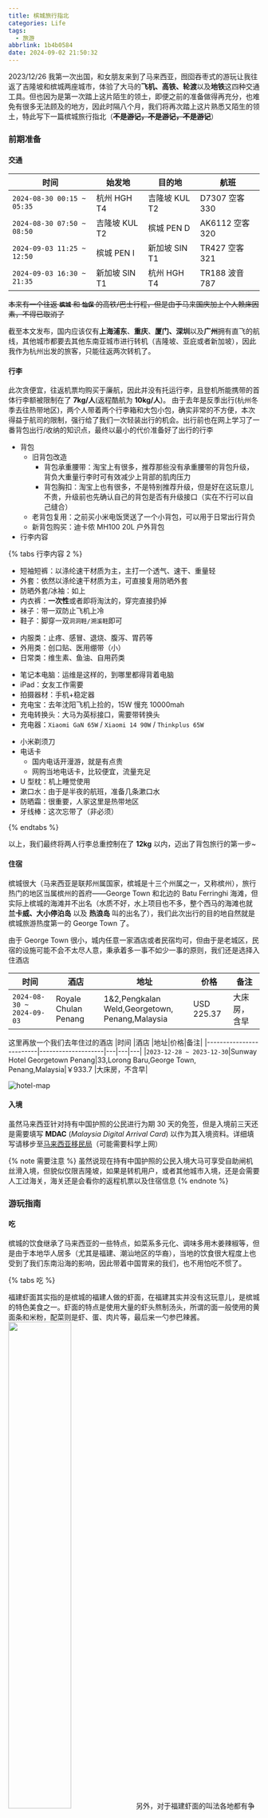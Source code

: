 ```yaml
---
title: 槟城旅行指北
categories: Life
tags:
  - 旅游
abbrlink: 1b4b0584
date: 2024-09-02 21:50:32
---
```

2023/12/26 我第一次出国，和女朋友来到了马来西亚，囫囵吞枣式的游玩让我往返了吉隆坡和槟城两座城市，体验了大马的**飞机、高铁、轮渡**以及**地铁**这四种交通工具。但也因为是第一次踏上这片陌生的领土，即便之前的准备做得再充分，也难免有很多无法顾及的地方，因此时隔八个月，我们将再次踏上这片熟悉又陌生的领土，特此写下一篇槟城旅行指北（~~**不是游记，不是游记，不是游记**~~）
<!--more-->


### 前期准备

#### 交通
|时间                      |始发地       | 目的地       | 航班   |
|--------------------------|-------------|-------------|-------------|
|`2024-08-30 00:15 ~ 05:35`|杭州 HGH T4  |吉隆坡 KUL T2|D7307 空客330 |
|`2024-08-30 07:50 ~ 08:50`|吉隆坡 KUL T2|槟城 PEN D   |AK6112 空客320|
|`2024-09-03 11:25 ~ 12:50`|槟城 PEN I   |新加坡 SIN T1|TR427 空客321 |
|`2024-09-03 16:30 ~ 21:35`|新加坡 SIN T1|杭州 HGH T4  |TR188 波音787 |

~~本来有一个往返 **`槟城`** 和 **`怡保`** 的高铁/巴士行程，但是由于马来国庆加上个人赖床因素，不得已取消了~~

截至本文发布，国内应该仅有**上海浦东**、**重庆**、**厦门、深圳**以及**广州**拥有直飞的航线，其他城市都要去其他东南亚城市进行转机（吉隆坡、亚庇或者新加坡），因此我作为杭州出发的旅客，只能往返两次转机了。

#### 行李
此次贪便宜，往返机票均购买于廉航，因此并没有托运行李，且登机所能携带的首体行李额被限制在了 **7kg/人**(返程酷航为 **10kg/人**)。
由于去年是反季出行(杭州冬季去往热带地区)，两个人带着两个行李箱和大包小包，确实非常的不方便，本次得益于航司的限制，强行给了我们一次轻装出行的机会。出行前也在网上学习了一番背包出行/收纳的知识点，最终以最小的代价准备好了出行的行李

* 背包
  * 旧背包改造
    * 背包承重腰带：淘宝上有很多，推荐那些没有承重腰带的背包升级，背负大重量行李时可有效减少上背部的肌肉压力
    * 背包胸扣：淘宝上也有很多，不是特别推荐升级，但是好在这玩意儿不贵，升级前也先确认自己的背包是否有升级接口（实在不行可以自己缝合）
  * 老背包复用：之前买小米电饭煲送了一个小背包，可以用于日常出行背负
  * 新背包购买：迪卡侬 MH100 20L 户外背包
* 行李内容
  
{% tabs 行李内容 2 %}
<!-- tab 衣物 -->
  * 短袖短裤：以涤纶速干材质为主，主打一个透气、速干、重量轻
  * 外套：依然以涤纶速干材质为主，可直接复用防晒外套
  * 防晒外套/冰袖：如上
  * 内衣裤：**一次性**或者即将淘汰的，穿完直接扔掉
  * 袜子：带一双防止飞机上冷
  * 鞋子：脚穿一双`洞洞鞋/溯溪鞋`即可
<!-- endtab -->

<!-- tab 药物 -->
  * 内服类：止疼、感冒、退烧、腹泻、胃药等
  * 外用类：创口贴、医用绷带（小）
  * 日常类：维生素、鱼油、自用药类
<!-- endtab -->

<!-- tab 电子产品 -->
  * 笔记本电脑：运维是这样的，到哪里都得背着电脑
  * iPad：女友工作需要
  * 拍摄器材：手机+稳定器
  * 充电宝：去年沈阳飞机上捡的，15W 慢充 10000mah
  * 充电转换头：大马为英标接口，需要带转换头
  * 充电器：`Xiaomi GaN 65W` / `Xiaomi 14 90W` / `Thinkplus 65W`
<!-- endtab -->

<!-- tab 日用品 -->
  * 小米剃须刀
  * 电话卡
    * 国内电话开漫游，就是有点贵
    * 网购当地电话卡，比较便宜，流量充足
  * U 型枕：机上睡觉使用
  * 漱口水：由于是半夜的航班，准备几条漱口水
  * 防晒霜：很重要，人家这里是热带地区
  * 牙线棒：这次忘带了（非必须）
<!-- endtab -->
{% endtabs %}


以上，我们最终将两人行李总重控制在了 **12kg** 以内，迈出了背包旅行的第一步~


#### 住宿
槟城很大（马来西亚是联邦州属国家，槟城是十三个州属之一，又称槟州），旅行热门的地区当属槟州的首府——George Town 和北边的 Batu Ferringhi 海滩，但实际上槟城的海滩并不出名（水质不好，水上项目也不多，整个西马的海滩也就 **兰卡威、大小停泊岛** 以及 **热浪岛** 叫的出名了），我们此次出行的目的地自然就是槟城旅游热度第一的 George Town 了。

由于 George Town 很小，城内任意一家酒店或者民宿均可，但由于是老城区，民宿的设施可能不会不太尽人意，秉承着多一事不如少一事的原则，我们还是选择入住酒店

|时间                      |酒店                |地址|价格|备注|
|-------------------------|--------------------|---|---|---|
|`2024-08-30 ~ 2024-09-03`|Royale Chulan Penang|1&2,Pengkalan Weld,Georgetown,<br>Penang,Malaysia|USD 225.37 |大床房，含早|

这里再放一个我们去年住过的酒店
|时间                      |酒店                |地址|价格|备注|
|-------------------------|--------------------|---|---|---|
|`2023-12-28 ~ 2023-12-30`|Sunway Hotel Georgetown Penang|33,Lorong Baru,George Town,<br>Penang,Malaysia|￥933.7 |大床房，不含早|

![hotel-map](https://blogpic.skyhive.tech/pic/hotel-map.png)

#### 入境
虽然马来西亚针对持有中国护照的公民进行为期 30 天的免签，但是入境前三天还是需要填写 **MDAC** (*Malaysia Digital Arrival Card*) 以作为其入境资料。详细填写请移步至[马来西亚移民局](https://imigresen-online.imi.gov.my/mdac/main#:~:text=How%20to%20register%20Malaysia%20Digital%20Arrival)（可能需要科学上网）

{% note 需要注意 %}
虽然说现在持有中国护照的公民入境大马可享受自助闸机丝滑入境，但貌似仅限吉隆坡，如果是转机用户，或者其他城市入境，还是会需要人工过海关，海关还是会看你的返程机票以及住宿信息
{% endnote %}
### 游玩指南

#### 吃
槟城的饮食继承了马来西亚的一些特点，如菜系多元化、调味多用木姜辣椒等，但是由于本地华人居多（尤其是福建、潮汕地区的华裔），当地的饮食很大程度上也受到了我们东南沿海的影响，因此带着中国胃来的我们，也不用怕吃不惯了。

{% tabs 吃 %}
<!-- tab 福建虾面 -->
福建虾面其实指的是槟城的福建人做的虾面，在福建其实并没有这玩意儿，是槟城的特色美食之一。虾面的特点是使用大量的虾头熬制汤头，所谓的面一般使用的黄面条和米粉，配菜则是虾、蛋、肉片等，最后来一勺参巴辣酱。
<img src="https://blogpic.skyhive.tech/pic/Hokkien%20mee.jpg" width="50%">
另外，对于福建虾面的叫法各地都有争议，槟城、吉隆坡以及新加坡都有福建面的叫法，但是做法多有不同，但在槟城街头大多为福建虾面。由于槟城街头的小摊和档口都有福建虾面，这里则不再单独介绍店面。
<!-- endtab -->

<!-- tab 肉骨茶 -->
> "肉骨"如其名，是以带肉的骨配合中药煲成的汤。而"茶"字则是源自当地一位华人餐厅店主的名字"李文地"，因为卖该种肉骨汤且味道上乘，而被顾客称作"肉骨地"，福建话中的"地"与"茶"音近，故后来被称为"肉骨茶"。食材本身并没有茶叶。
> 
> 肉骨茶通常伴白饭或以油条蘸汤来吃。以酱油、碎红椒和蒜蓉一起调味。通常会奉上中式浓茶解油腻。在马来西亚，肉骨茶是一道典型的早点菜式

以上为维基百科的介绍，在马来，**肉骨茶**还有着干锅和汤锅的版本区分，汤锅就是传统的肉骨茶，而干锅则是大火收汁，做得浓油赤酱的版本（相信上海的朋友应该会比较喜欢）。和福建虾面一样，肉骨茶也基本上可以在各大小吃街和大排档找到，不过根据网友所说，好吃的肉骨茶还是在**吉隆坡**和**巴生**。
<img src="https://blogpic.skyhive.tech/pic/Bak%20Kut%20Teh.jpg" width="50%">

<!-- endtab -->

<!-- tab 海南鸡饭 -->
> 海南鸡饭在马来半岛地区的起源一直都存在争议，但如今普遍被奉为新加坡的国菜。新加坡独立后，华人占该国国民比率较高，比起马来西亚，新加坡政府对于当地传统华人美食更为注重，同时运用各种管道为海南鸡饭进行包装及推销，加上其为全球最国际化的城市之一，有足够平台为美食打知名度，也让当地海南鸡饭得以成为世界知名料理

~~除了前面的福建、潮汕菜系外，槟城还有海南菜，而海南鸡饭就是流行在大街小巷的代表菜。~~ 我一直以为海南鸡饭是海南菜，没想到是去了东南亚的海南人做的菜（当然也可能是早期海南菜系的做法，这里就不再争论出处了），在这里先道个歉

基本上任意一个夜市或者大排档都会有海南鸡饭的身影，口味也比较符合中国胃，相较于之前在吉隆坡商场里和飞机上吃过的海南鸡饭，夜市的这份可太好吃了。
<img src="https://blogpic.skyhive.tech/pic/Hainanese%20Chicken%20Rice.jpg" width="50%">
在槟城的小摊或者档口，海南鸡饭除了白鸡之外，还有我上面吃的烧鸡，所以大家不要喷我吃的不正宗（狗头保命）

<!-- endtab -->

<!-- tab 沙爹 -->
> **沙爹（马来语：Sapi）**是马来西亚槟城地区一种常见的特色小吃，属于马来菜系。

所谓**沙爹**，就是马来的烧烤。和国内烧烤不同的是，沙爹的调味以甜辣为主，香辛料比较单一，不会像国内烧烤有复杂的口感和味道，初次是会有不一样多个感觉，吃多了还是觉得中国的烧烤才是最屌的。
<img src="https://blogpic.skyhive.tech/pic/Sapi.jpg" width="50%">
不过需要多说一句，虽然你在槟城也能见到一些 **`中国烧烤`** 的摊子，但是口味还是被马来本土化过的，和国内烧烤还是有着很大差异，尝个新鲜是没问题的~
<img src="https://blogpic.skyhive.tech/pic/Chinese%20BBQ.jpg" width="50%">

<!-- endtab -->

<!-- tab 炒粉/粿条/蚵仔煎-->
和福建虾面、海南鸡饭这种街头随处可见的中式小吃一样，我们在任意的大排档都能见到**炒河粉**、**炒粿条/粿角**以及**蚵仔煎**的身影，而且这些潮汕小吃也确实深受马来人的喜爱，甚至我们一度见到有些摊位排队爆满，永远是大排长龙，无法近身
<img src="https://blogpic.skyhive.tech/pic/Oyster%20Omelette.jpg" width="50%">
<!-- endtab -->

<!-- tab 中餐炒菜 -->
当年华人下南洋，很多都留在了槟城，至今槟城貌似也是马来华人占比最多的地区，因此在槟城也有很多华人餐馆。但是菜系大多以福建、广东、海南地区为主，并且融合了一些马来本地的特色，这些参观大多活跃在大众点评、小红书、抖音等网络平台上，喜欢网上冲浪的同学可以自行探索，这里就不过多推荐

这里提一个我们去过两次的海鲜餐馆 —— `记得来三定`，老板活跃在小红书，是槟城比较火的餐馆之一，价格不算便宜，但是味道还不错
<img src="https://blogpic.skyhive.tech/pic/sanding%20seafood.jpg" width="50%">
本次菜单：

* 海蟹 x2（甘香）- 84RM
* 姜葱虾姑(小份) - 18RM
* 啤汁排骨(小份) - 18RM
* 印尼咖喱虾 x6 - 36RM

以上折后共消费 148RM (根据当时汇率为 ￥244.84)
  
<!-- endtab -->

<!-- tab 椰浆饭 -->
最后不得不提一下 **`椰浆饭`**，辣死你妈（Nasi Lemak） —— 马来西亚国菜，这玩意儿我是真的吃不惯，一是不习惯用椰浆煮出来的米饭的口感，二是不喜欢其中姜的调味，但是口味这个东西因人而异，所以还是建议大家尝试一下，毕竟是人家的国菜，总有站得住脚的地方~
<img src="https://blogpic.skyhive.tech/pic/Nasi%20Lemak-1.jpg" width="50%">

这里推荐一个档口 —— `Ali Nasi Lemak Daun Pisang`，其中的椰浆饭连续荣获 2023 和 2024 年度的米其林提名，最重要的是价格是真便宜，最低 2RM（￥3.2） 就能吃一份。此外，这个档口是开在一家大排档的门口，前面说到的福建虾面也是在这里吃的
这个虽然看着很寡淡，但仅售 2RM，还要什么自行车
<img src="https://blogpic.skyhive.tech/pic/Nasi%20Lemak-2.jpg" width="50%">
<!-- endtab -->

{% endtabs %}

当然除此之外，槟城还有很多美食没有在这里介绍，除了中式的粿条汤、肉卷、云吞面之外，还有一些印度菜（印度人是马来除了马来人和华人外的第三大人种）和泰国菜，以及马来本土菜系——娘惹菜，所以槟城真的是当之无愧的美食之都，喜欢吃吃吃的朋友真的不容错过。

{% gallery %}
![food-1](https://blogpic.skyhive.tech/pic/food-1.jpg)
![food-2](https://blogpic.skyhive.tech/pic/food-2.jpg)
![food-3](https://blogpic.skyhive.tech/pic/food-3.jpg)
{% endgallery %}

最后给大家推荐一些小吃街：
* Jelutong Night Market：日落洞周五夜市，顾名思义，只有周五才开，别跑空了
* Batu Ferringhi Night Market：如果你晚上住在 Batu Ferringhi，可以去逛一逛，小吃摊多到爆炸，还有两个大排档
* Macallum Street Night Market：五条路夜市，离日落洞和姓氏桥那里的小吃街不远，如果你精力足够的话，可以一直吃
* 姓氏桥：其实这不是个夜市，沿着姓氏桥的大马路，街边全都是小吃摊和大排档
* Gurney Drive Hawker Centre：新关仔角小吃街，这个没去过，据说很有名
* Sunway Hotel 楼下：对的，酒店楼下就是小吃街，上面和下面的一些图片就出自这里，甚至还有下面的猫山王、竹脚以及红虾

#### 喝
{% tabs 喝 %}
说到喝的，就不得提到这里的**`叫水`**文化。当你在一家大排档坐下，会有专门的人来找你点饮品，因为你会发现各大档口中只有这一家是卖饮品的，并且你如果拒绝购买的话，他会收你餐位费（这是网上听来的，我没有尝试过）
<!-- tab 白咖啡 -->
> 白咖啡源于英国统治马来半岛的英属马来亚时期，当时英国雇用当地人做管家及佣人，英国雇主想喝没有加奶的咖啡时，便叫佣人送上黑咖啡，当要喝加奶的咖啡时，便叫佣人送上白咖啡。当时有一位叫曹运廷的当地华人，人称*白叔*，在怡保为英国人家庭当管家，但后来因为爆发二次大战，英国人迁离马来西亚，他便失业了。曹运廷便在怡保推木头车摆卖咖啡维生，他为了迎合当地人的口味，于是在炒咖啡豆时加入焦糖一起炒，使炒出来的咖啡豆有与别不同的风味，而冲调时再加入糖和炼乳，并以**白咖啡**为名售卖，辗转便成为当地的地道咖啡饮料。

以上均为维基百科的说法，诸如此类的传说还有很多，但是白咖啡的招牌确实弥漫在槟城各地，口感和奶咖一样，但是会甜很多~
图右为白咖啡，具体价格忘了，基本上都是在 5RM 左右
<img src="https://blogpic.skyhive.tech/pic/Coffee.jpg" width="50%">
<!-- endtab -->

<!-- tab 果汁 -->
水果，尤其是热带水果，在东南亚都是比较廉价的东西（相较于国内），你可以在各个小摊、档口看到有各种各样的鲜榨果汁、奶茶等饮品。西瓜、橙汁、芒果、菠萝甚至甘蔗等鲜榨果汁，便宜的一份都在 5RM(￥8) 左右。之前在小摊上买了一份甘蔗汁，仅需 3RM(￥5)，对比国内价格真的是香的不行

左边是中杯菠萝汁（10RM），右边是大杯菠萝汁(12RM)
<img src="https://blogpic.skyhive.tech/pic/pineapple%20juice.jpg" width="50%">
<!-- endtab -->

<!-- tab 煎蕊 -->
**煎蕊（Cendol）** 是一种源自东南亚的传统甜点，尤其在马来西亚、新加坡、印度尼西亚和泰国非常受欢迎。它的主要成分包括绿色条状的米粉（通常是用香兰叶汁染色的）、椰奶、棕榈糖浆和刨冰，除此之外可以加入各种水果组合成不够的口味，既然来到马来了，那得尝一尝**榴莲煎蕊**了~~
<img src="https://blogpic.skyhive.tech/pic/Cendol.jpg" width="50%">
<!-- endtab -->

{% endtabs %}
#### 玩

{% tabs 玩 %}
<!-- tab 升旗山 -->
> 升旗山的名字来源于18世纪末，当时英国东印度公司的官员们会在山顶升起旗帜，以示对槟城的控制。山顶的旗杆成为了地标，因此得名**升旗山**

升旗山又名槟榔山（Penang Hill），最高海拔不到 900米，可徒步攀爬也可乘坐缆车上山。缆车分普通通道和快速通道，如果是节假日建议买快速通道（排队一个多小时真的很难顶）；快速通道一个人*80RM*，普通通道一个人*30RM*。

山上风景很好，是天然的热带雨林，在山顶既能领略到生物多样性，也能纵览槟城全景。另外根据初中地理所学，山顶具有 900M 的海拔，气温会比山脚要低 5-6℃，所以在山顶漫步还是很凉快的~
![Penang Hill](https://blogpic.skyhive.tech/pic/Penang%20Hill.jpg)
升旗山本身没有门票，但是山上有很多游玩项目，如生态园、缆车、游客车等均是收费活动，如果实在囊中羞涩可在山顶小径漫步，寻找野生的猴哥🐒和龟酱🐢，领略大自然的魅力

<!-- endtab -->

<!-- tab 壁画街 -->
壁画是槟城独特的街头艺术，除了 George Town 外，在其他地区（落日洞、北海）也都有各自的壁画街，网上炒的比较火的壁画是 2012 年槟城州政府找的立陶宛艺术家 [Ernest Zacharevic](https://www.ernestzacharevic.com/about) 来画的**姐弟共骑**，算是网红打卡地，但个人觉得如果游客太多的话倒也没有必要去凑热闹，城里其他随处可见的壁画也都值得欣赏，这里放两张随手拍
{% gallery %}
![street art-1](https://blogpic.skyhive.tech/pic/street-art-1-fix.jpg)
![street art-2](https://blogpic.skyhive.tech/pic/street-art-2.jpg)
{% endgallery %}
<!-- endtab -->

<!-- tab 姓氏桥 -->
>槟城姓氏桥（Clan Jetties of Penang）位于马来西亚槟城乔治市的海岸线上，是一组由木桩支撑的水上村落。这些村落主要由华人移民建造，每个村落都以一个特定的姓氏命名，如姓周桥、姓林桥、姓陈桥等

现在姓氏桥已经被打造的足够商业化了，尤其是姓周桥，上去发现全是小商贩卖各种景区玩意儿，和国内商业街如出一辙。并且桥下的滩涂非常的脏乱差，并不是很推荐去，打个卡就可以赶紧撤了（~~沿着姓氏桥外延的马路上全是好吃的档口，这才是你该去的地方~~）

相较于火爆的姓周桥，其他没有被商业改造的如姓杨桥，却更有一番风味~
<img src="https://blogpic.skyhive.tech/pic/Jetty%20Yang.jpg" width="50%">
<!-- endtab -->

<!-- tab 海滩 -->
上文说过槟城的海滩水质很差，没有海岛的那种清澈见底的感觉，因此你最好不要把它当作一个海岛来看待。在 Batu Ferringhi，你更能体验到的是海滩上的篝火晚会，绝美的落日，以及海滩边上的大排档（bushi）。
<img src="https://blogpic.skyhive.tech/pic/Batu%20Ferringhi.jpg" width="50%">
如果你是一个海岛爱好者，我不建议你来，如果你是一个爱凑热闹不怕浪费时间的人，你可以来这里的海滩看一看，毕竟来了北边的海滩再想打车回 George Town，会比较麻烦，尤其是节假日。

<!-- endtab -->

<!-- tab 其他 -->
其他就是一些分布在城里的各种展馆了，比如：
* 颠倒博物馆：国内有很多这种，进去之后会有工作人员帮你拍照，不是很推荐（有点贵）
* 美食狂想馆：介绍马来饮食文化的，想深入了解的可以参观
* 娘惹博物馆：又名侨生博物馆/峇峇娘惹文物馆，前身是富豪郑景贵的豪华传统宅院
* 龙山堂邱祠：邱公司（祠）是马来西亚最大型的华人会馆，也是 George Town 内其中一座主要历史建筑
* 孙中山博物馆：位于马来西亚槟城打铜仔街 120 号，为一家以纪念孙中山革命事迹的历史博物馆
* 张弼士故居：和上面提到的娘惹博物馆并称两大豪宅
* Penang State Museum and Art Gallery：艺术馆，建议用有艺术底蕴的同学去观赏
* 鬼怪博物馆：曾路过多次，但由于胆子比较小，只是在门口拍了拍照

……

<!-- endtab -->
{% endtabs %}

#### 行

{% tabs 交通出行 %}
<!-- tab 打车 -->
在马来打车非常方便，手机下载 Grab 然后绑定支付宝即可，用起来和国内的滴滴一样。

不过 Grab 有一点比较好的是，他是预付费，当你在打车时系统会提前算好路线并生成对应的费用，Grab 在匹配到司机后就会将对应的费用扣除至平台，如果你订单结束，系统会将费用结算给司机，如果你取消订单，系统则会将费用原路退回，**你不用担心司机会因为绕路而多收你费用**

不过由于 George Town 属于老城区，并且马来西亚的交通属实很烂，短距离就不建议打车了，能走走就走走吧~
<!-- endtab -->

<!-- tab 公交 -->
暂时还未体验，但据说有免费巴士可以乘坐
<!-- endtab -->

<!-- tab 轮渡 -->
如果你是乘坐高铁或者巴士来到槟城，那么你大概率会在一个叫做 **Butterworth** 的地方下车，这里又叫做 **Penang Sentral**，是槟城州的高铁站以及客运中心。不过这个叫做 Butterworth 的地方和 George Town 的地方隔着一条槟威海峡，陆地通过一条跨海大桥相连。George Town 往返 ButterWorth 是可以乘坐轮渡的，相比于驾车穿梭跨海大桥相比，乘坐轮渡无疑是一个比较经济的选择。码头有固定的发船时间，到点开船，大家可以根据时刻表合理安排自己的出行时间，外国人乘坐轮渡一次只要 2RM(￥3.2)。
{% gallery %}
![station map](https://blogpic.skyhive.tech/pic/station%20map.png)
![Ferry](https://blogpic.skyhive.tech/pic/FERRY.jpg)
{% endgallery %}
轮渡单次行程约 10min，如果你出行时间掐的够准，说不定比驾车要省时间 ~

这里附一张时间表
<img src="https://blogpic.skyhive.tech/pic/Ferry%20Schedule.jpg" width="50%">

{% endtabs %}

#### 榴莲
嘿嘿，最后还是来说一说榴莲吧。大马的榴莲有着如下特点：
* 树孰自然掉落，所以吃到的榴莲都绝对新鲜
* 注册品种多达 200+，在大马不同地区都能吃到不同的榴莲
* 由于是树熟掉落，果肉发酵足够，榴莲味会比较浓郁，口感会比较丝滑
* 价格相对便宜

另外，除了已注册的名种之外，还有一种深受当地人喜爱的榴莲——甘榜榴莲(Durian Kampung)。Kampung 在马来语中是乡村的意思，因此甘榜其实就是乡村榴莲、土榴莲的意思，开这些榴莲才是真正的赌博，但是由于价格便宜，一颗才 10-20 人民币，因此即使开到品质不好的，也不会特别亏。

下图为马来 2018 年各榴莲品种登记数量占比图，甘榜还是占了很大一部分。另外现在有很多种植户以现有的的甘榜树为砧木，通过嫁接方式来种植更好品质的榴莲品种（比如猫山王）
![durian info](https://blogpic.skyhive.tech/pic/Malaysia%20durain%20info.png)

下面我就简单介绍一下这四天我们吃过的榴莲，按照下图的顺序，以此为：
* 甘榜榴莲：这一颗是我们落地后吃的第一个榴莲，味苦没有回甘，对新手及其不友好，好在价格便宜，仅售 12RM（￥20）
* 黑金：据说黑金是高品质猫山王，这一颗吃起来口感绵密，甚至会有一些糊嗓子，味道是先甜后苦，最后再回甘，层次分明
* 猫山王：大名鼎鼎的品种，这是一颗新树果，核小味甜，榴莲风味十足，口感细腻，名副其实
* 竹脚：这是一颗干包的竹脚，口感脆甜，甜中带有微苦
* 黑刺：曾经干翻猫山王的榴莲王者，奶油般的口感，入口即化，也是先甜后苦，榴莲风味非常浓郁
* 红虾：这一颗不知道为啥果肉偏白，从皱皮的程度看还是颗老树果，甜中带苦，但是苦味程度是让人可以接受的，口感也很绵密

{% gallery %}
![kampung](https://blogpic.skyhive.tech/pic/Kampung.jpg)
![黑金](https://blogpic.skyhive.tech/pic/Black%20Gold.jpg)
![猫山王](https://blogpic.skyhive.tech/pic/Musong%20King.jpg)
![竹脚](https://blogpic.skyhive.tech/pic/Bamboo.jpg)
![黑刺](https://blogpic.skyhive.tech/pic/Black%20Thorn.jpg)
![红虾](https://blogpic.skyhive.tech/pic/Udong%20Merah.jpg)
{% endgallery %}

其实我们在吃黑刺的时候，因为实在吃不下了，就给隔壁桌分了两小房果肉，对方用一块 D2 的果肉给我们做了回礼。这块 D2 湿包严重缺一点也不苦，全是甜味，吃起来就像是榴莲冰激凌~
<img src="https://blogpic.skyhive.tech/pic/D2.jpg" width="50%">

由于我们来的时间已经比较晚了，槟城的榴莲季已经结束，很多品种在榴莲档口都没有的买了，只有全年供应的猫山王和黑刺，以及少量的其他品种。如果想要赶上榴莲季来吃榴莲的，需要在每年的 6、7 两个月来到槟城，然后去**浮罗山背**（Balik Pulau）的榴莲园吃榴莲。浮罗山背又称榴莲山，山上都是榴莲树，去榴莲园里可以吃到最便宜的最新鲜的榴莲，或者有信心的同学也可以去自助榴莲档口，这里的榴莲都是当天掉落的鲜果（树熟掉落后仅能存放 2-3 天，因此大马这里档口的榴莲都是当天从果园运来的）

这里推荐两个吃过的榴莲档口，都在 George Town：
* Durian Legend：15, Lebuh Carnarvon, George Town, 10100 George Town, Pulau Pinang, Malaysia
* Durain Central Macalister：63 Macalister Road, George Town, 10400 George Town, Pulau Pinang, Malaysia

当然你也可以给 grab 司机一点钱，让他带你去好吃划算的榴莲档口探索~

### 算账
回国后，我们算了一下本次旅游的所有消费，即机票、住宿、保险、吃、喝、玩、打车等所有开销，两个人合计不到 9000 人民币。简单复盘了一下，理论上可以将成本压缩到 8000 以内的，但是出来玩还是不要给自己加太多的限制，开心就好~

明年，希望能够带上更多的榴莲爱好者，再次征战~~
